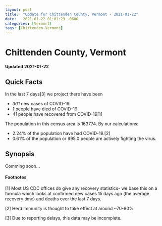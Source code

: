 ```yaml
---
layout: post
title:  "Update for Chittenden County, Vermont - 2021-01-22"
date:   2021-01-22 01:01:29 -0600
categories: [Vermont]
tags: [Chittenden-Vermont]
---
```


# Chittenden County, Vermont
#### Updated 2021-01-22

## Quick Facts

In the last 7 days[3] we project there have been
- *301* new cases of COVID-19
- *1* people have died of COVID-19
- *41* people have recovered from COVID-19[1]

The population in this census area is 163774. By our calculations:
- 2.24% of the population have had COVID-19.[2]
- 0.61% of the population or 995.0 people are actively fighting the virus.

## Synopsis

Comming soon...


#### Footnotes

[1] Most US CDC offices do give any recovery statistics- we base this on a formula which looks at confirmed new cases
15 days ago (the average recovery time) and deaths over the last 7 days.

[2] Herd Immunity is thought to take effect at around ~70-80%

[3] Due to reporting delays, this data may be incomplete.
 
    
